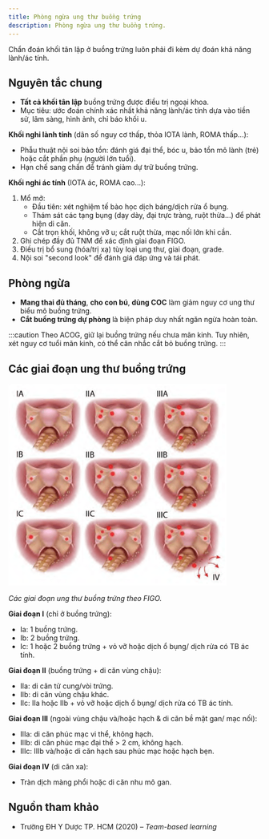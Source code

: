 ```yaml
---
title: Phòng ngừa ung thư buồng trứng
description: Phòng ngừa ung thư buồng trứng.
---
```


Chẩn đoán khối tân lập ở buồng trứng luôn phải đi kèm dự đoán khả năng lành/ác tính.

## Nguyên tắc chung

- **Tất cả khối tân lập** buồng trứng được điều trị ngoại khoa.
- Mục tiêu: ước đoán chính xác nhất khả năng lành/ác tính dựa vào tiền sử, lâm sàng, hình ảnh, chỉ báo khối u.

**Khối nghi lành tính** (dân số nguy cơ thấp, thỏa IOTA lành, ROMA thấp...):

- Phẫu thuật nội soi bảo tồn: đánh giá đại thể, bóc u, bảo tồn mô lành (trẻ) hoặc cắt phần phụ (người lớn tuổi).
- Hạn chế sang chấn để tránh giảm dự trữ buồng trứng.

**Khối nghi ác tính** (IOTA ác, ROMA cao...):

1. Mổ mở:
   - Đầu tiên: xét nghiệm tế bào học dịch báng/dịch rửa ổ bụng.
   - Thám sát các tạng bụng (dạy dày, đại trực tràng, ruột thừa...) để phát hiện di căn.
   - Cắt trọn khối, không vỡ u; cắt ruột thừa, mạc nối lớn khi cần.
2. Ghi chép đầy đủ TNM để xác định giai đoạn FIGO.
3. Điều trị bổ sung (hóa/trị xạ) tùy loại ung thư, giai đoạn, grade.
4. Nội soi "second look" để đánh giá đáp ứng và tái phát.

## Phòng ngừa

- **Mang thai đủ tháng**, **cho con bú**, **dùng COC** làm giảm nguy cơ ung thư biểu mô buồng trứng.
- **Cắt buồng trứng dự phòng** là biện pháp duy nhất ngăn ngừa hoàn toàn.

:::caution
Theo ACOG, giữ lại buồng trứng nếu chưa mãn kinh. Tuy nhiên, xét nguy cơ tuổi mãn kinh, có thể cân nhắc cắt bỏ buồng trứng.
:::

## Các giai đoạn ung thư buồng trứng

![Các giai đoạn ung thư buồng trứng theo FIGO](../../../../assets/phu-khoa/phong-ngua-ung-thu-buong-trung/giai-doan-ung-thu-buong-trung-theo-figo.png)

_Các giai đoạn ung thư buồng trứng theo FIGO._

**Giai đoạn I** (chỉ ở buồng trứng):

- Ia: 1 buồng trứng.
- Ib: 2 buồng trứng.
- Ic: 1 hoặc 2 buồng trứng + vỏ vỡ hoặc dịch ổ bụng/ dịch rửa có TB ác tính.

**Giai đoạn II** (buồng trứng + di căn vùng chậu):

- IIa: di căn tử cung/vòi trứng.
- IIb: di căn vùng chậu khác.
- IIc: IIa hoặc IIb + vỏ vỡ hoặc dịch ổ bụng/ dịch rửa có TB ác tính.

**Giai đoạn III** (ngoài vùng chậu và/hoặc hạch & di căn bề mặt gan/ mạc nối):

- IIIa: di căn phúc mạc vi thể, không hạch.
- IIIb: di căn phúc mạc đại thể > 2 cm, không hạch.
- IIIc: IIIb và/hoặc di căn hạch sau phúc mạc hoặc hạch bẹn.

**Giai đoạn IV** (di căn xa):

- Tràn dịch màng phổi hoặc di căn nhu mô gan.

## Nguồn tham khảo

- Trường ĐH Y Dược TP. HCM (2020) – _Team-based learning_
